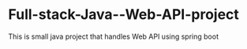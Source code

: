 # Full-stack-Java--Web-API-project
This is small java project that handles Web API using spring boot
